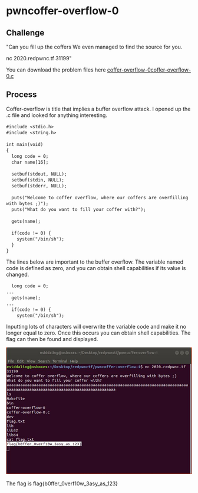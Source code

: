 # pwncoffer-overflow-0

## Challenge

"Can you fill up the coffers We even managed to find the source for you.

nc 2020.redpwnc.tf 31199"

You can download the problem files here [coffer-overflow-0](coffer-overflow-0)[coffer-overflow-0.c](coffer-overflow-0.c)

## Process

Coffer-overflow is title that implies a buffer overflow attack. I opened up the .c file and looked for anything interesting.

```
#include <stdio.h>
#include <string.h>

int main(void)
{
  long code = 0;
  char name[16];
  
  setbuf(stdout, NULL);
  setbuf(stdin, NULL);
  setbuf(stderr, NULL);

  puts("Welcome to coffer overflow, where our coffers are overfilling with bytes ;)");
  puts("What do you want to fill your coffer with?");

  gets(name);

  if(code != 0) {
    system("/bin/sh");
  }
}
```

The lines below are important to the buffer overflow. The variable named code is defined as zero, and you can obtain shell capabilities if its value is changed. 

```
  long code = 0;
...
  gets(name);
...
  if(code != 0) {
    system("/bin/sh");
```

Inputting lots of characters will overwrite the variable code and make it no longer equal to zero. Once this occurs you can obtain shell capabilities. The flag can then be found and displayed.

![Capture.JPG](Capture.JPG)

The flag is flag{b0ffer_0verf10w_3asy_as_123}